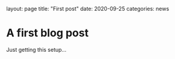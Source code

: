 layout: page
title: "First post"
date: 2020-09-25
categories: news

# A first blog post

Just getting this setup...
